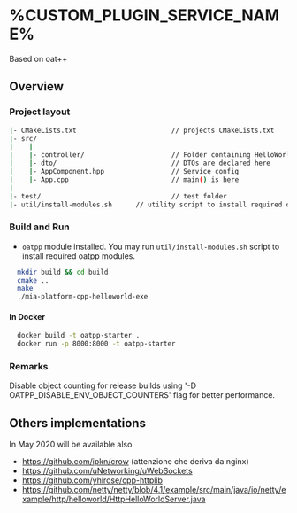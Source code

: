 # %CUSTOM_PLUGIN_SERVICE_NAME%

Based on oat++

## Overview

### Project layout

```bash
|- CMakeLists.txt                        // projects CMakeLists.txt
|- src/
|    |
|    |- controller/                      // Folder containing HelloWorldController where all endpoints are declared
|    |- dto/                             // DTOs are declared here
|    |- AppComponent.hpp                 // Service config
|    |- App.cpp                          // main() is here
|
|- test/                                 // test folder
|- util/install-modules.sh      // utility script to install required oatpp-modules.  
```

### Build and Run

- `oatpp` module installed. You may run `util/install-modules.sh`
script to install required oatpp modules.

```bash
  mkdir build && cd build
  cmake ..
  make
  ./mia-platform-cpp-helloworld-exe  

```

#### In Docker

```bash
  docker build -t oatpp-starter .
  docker run -p 8000:8000 -t oatpp-starter
```

### Remarks

 Disable object counting for release builds using '-D OATPP_DISABLE_ENV_OBJECT_COUNTERS' flag for better performance.

## Others implementations

In May 2020 will be available also 

- https://github.com/ipkn/crow (attenzione che deriva da nginx)
- https://github.com/uNetworking/uWebSockets
- https://github.com/yhirose/cpp-httplib
- https://github.com/netty/netty/blob/4.1/example/src/main/java/io/netty/example/http/helloworld/HttpHelloWorldServer.java
